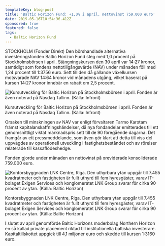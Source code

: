 ```yaml
---
templateKey: blog-post
title: 'Baltic Horizon Fund: +1,0% i april, nettovinst 759.000 euro'
date: 2019-05-16T10:54:36.412Z
sponsored: true
featured: false
tags:
  - Baltic Horizon Fund
---
```

STOCKHOLM (Fonder Direkt) Den börshandlade alternativa investeringsfonden Baltic Horizon Fund steg med 1,0 procent på Stockholmsbörsen i april. Stängningskursen den 30 april var 14:27 kronor, samtidigt som fondens nettotillgångsvärde (NAV) under månaden föll med 1,24 procent till 1:3756 euro. Sett till den då gällande växelkursen motsvarade NAV 14:64 kronor vid månadens utgång, vilket baserat på kursen 14:27 kronor innebär en rabatt om 2,5 procent.

![  Kursutveckling för Baltic Horizon på Stockholmsbörsen i april. Fonden är även noterad på Nasdaq Tallinn. (Källa: Infront)](/img/baltic16maj.png)

<span class="image-caption">  Kursutveckling för Baltic Horizon på Stockholmsbörsen i april. Fonden är även noterad på Nasdaq Tallinn. (Källa: Infront)</span>

Orsaken till minskningen av NAV var enligt förvaltaren Tarmo Karotam främst kapitalanskaffningshändelser, då nya fondandelar emitterades till ett genomsnittligt viktat marknadspris sett till de 90 föregående dagarna. Det framgår av ett pressmeddelande, som även gör klart att detta till viss del uppvägdes av operationell utveckling i fastighetsbeståndet och av rörelser relaterade till kassaflödeshedge.



Fonden gjorde under månaden en nettovinst på oreviderade konsoliderade 759.000 euro.

![Kontorsbyggnaden LNK Centre, Riga. Den uthyrbara ytan uppgår till 7.455 kvadratmeter och fastigheten är fullt uthyrd till fem hyresgäster, varav IT-bolaget Exigen Services och konglomeratet LNK Group svarar för cirka 90 procent av ytan. (Källa: Baltic Horizon)](/img/baltic16maj2.png)

<span class="image-caption">Kontorsbyggnaden LNK Centre, Riga. Den uthyrbara ytan uppgår till 7.455 kvadratmeter och fastigheten är fullt uthyrd till fem hyresgäster, varav IT-bolaget Exigen Services och konglomeratet LNK Group svarar för cirka 90 procent av ytan. (Källa: Baltic Horizon)</span>

I slutet av april genomförde Baltic Horizons moderbolag Northern Horizon en så kallad private placement riktad till institutionella baltiska investerare. Kapitaltillskottet uppgick till 4,1 miljoner euro och skedde till kursen 1:3160 euro.
